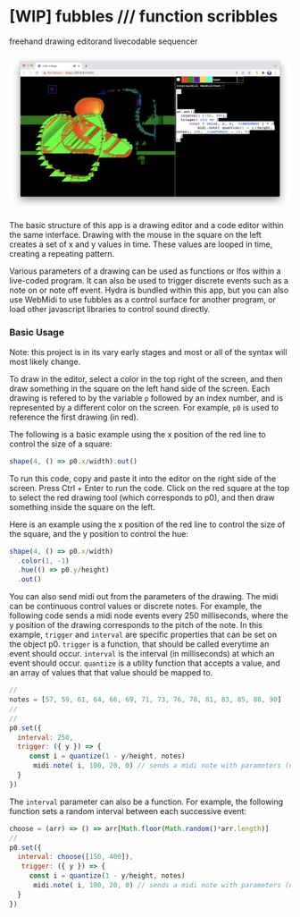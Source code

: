 # [WIP] fubbles /// function scribbles
freehand drawing editorand livecodable sequencer

![screenshot of editor](assets/fubbles.png)

The basic structure of this app is a drawing editor and a code editor within the same interface. Drawing with the mouse in the square on the left creates a set of x and y values in time. These values are looped in time, creating a repeating pattern.

Various parameters of a drawing can be used as functions or lfos within a live-coded program. It can also be used to trigger discrete events such as a note on or note off event. Hydra is bundled within this app, but you can also use WebMidi to use fubbles as a control surface for another program, or load other javascript libraries to control sound directly.

### Basic Usage
Note: this project is in its vary early stages and most or all of the syntax will most likely change. 

To draw in the editor, select a color in the top right of the screen, and then draw something in the square on the left hand side of the screen. Each drawing is refered to by the variable `p` followed by an index number, and is represented by a different color on the screen. For example, `p0` is used to reference the first drawing (in red). 

The following is a basic example using the x position of the red line to control the size of a square:

```javascript
shape(4, () => p0.x/width).out()
```

To run this code, copy and paste it into the editor on the right side of the screen. Press Ctrl + Enter to run the code. Click on the red square at the top to select the red drawing tool (which corresponds to p0), and then draw something inside the square on the left. 

Here is an example using the x position of the red line to control the size of the square, and the y position to control the hue:
```javascript
shape(4, () => p0.x/width)
  .color(1, -1)
  .hue(() => p0.y/height)
  .out()
```

You can also send midi out from the parameters of the drawing. The midi can be continuous control values or discrete notes. For example, the following code sends  a midi node events every 250 milliseconds, where the y position of the drawing corresponds to the pitch of the note. In this example, `trigger` and `interval` are specific properties that can be set on the object p0. `trigger` is a function, that should be called everytime an event should occur. 
`interval` is the interval (in milliseconds) at which an event should occur. 
`quantize` is a utility function that accepts a value, and an array of values that that value should be mapped to. 

```javascript
//
notes = [57, 59, 61, 64, 66, 69, 71, 73, 76, 78, 81, 83, 85, 88, 90]
//
//
p0.set({
  interval: 250,
  trigger: ({ y }) => {
     const i = quantize(1 - y/height, notes)
      midi.note( i, 100, 20, 0) // sends a midi note with parameters (note value, velocity, duration, midi channel)
  }
})
```

The `interval` parameter can also be a function. For example, the following function sets a random interval between each successive event:
```javascript
choose = (arr) => () => arr[Math.floor(Math.random()*arr.length)]
//
p0.set({
  interval: choose([150, 400]),
   trigger: ({ y }) => {
     const i = quantize(1 - y/height, notes)
      midi.note( i, 100, 20, 0) // sends a midi note with parameters (note value, velocity, duration, midi channel)
  }
})
```

